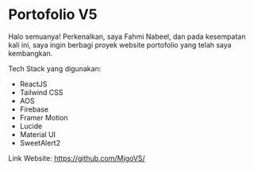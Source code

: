 # Portofolio V5
Halo semuanya!
Perkenalkan, saya Fahmi Nabeel, dan pada kesempatan kali ini, saya ingin berbagi proyek website portofolio yang telah saya kembangkan.

Tech Stack yang digunakan:
- ReactJS
- Tailwind CSS
- AOS
- Firebase
- Framer Motion
- Lucide
- Material UI
- SweetAlert2

Link Website:
https://github.com/MigoVS/

